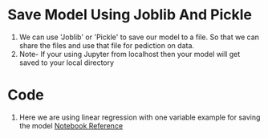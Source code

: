 # Save Model Using Joblib And Pickle
1. We can use 'Joblib' or 'Pickle' to save our model to a file. So that we can share the files and use that file for pediction on data. 
2. Note- If your using Jupyter from localhost then your model will get saved to your local directory

# Code
1. Here we are using linear regression with one variable example for saving the model
   [Notebook Reference](Save_Model_Using_Joblib_And_Pickle.ipynb)

